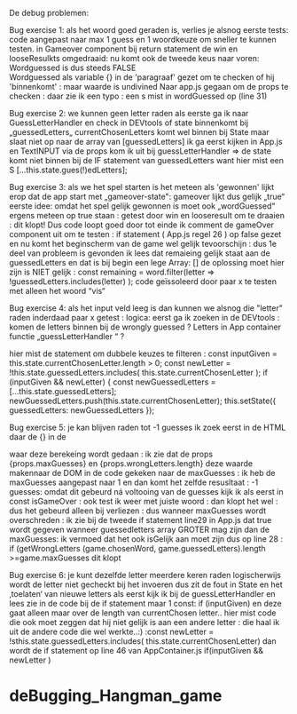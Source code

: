 De debug problemen:

Bug exercise 1: als het woord goed geraden is, verlies je alsnog
eerste tests:
code aangepast naar max 1 guess en 1 woordkeuze om sneller te kunnen testen.
in Gameover component bij return statement de win en looseResulkts omgedraaid:
nu komt ook de tweede keus naar voren:
Wordguessed is dus steeds FALSE  
Wordguessed als variable {} in de 'paragraaf' gezet om te checken of hij 'binnenkomt' : maar waarde is undivined 
Naar app.js gegaan om de props te checken : daar zie ik een typo : een s mist in wordGuessed op (line 31)

Bug exercise 2: 
we kunnen geen letter raden
als eerste ga ik naar GuessLetterHandler en check in DEVtools of state binnenkomt bij „guessedLetters„
currentChosenLetters komt wel binnen bij State maar slaat niet op naar de array van [guessedLetters]
ik ga eerst kijken in App.js en TextINPUT via de props kom ik uit bij guessLetterHandler => de state komt niet binnen bij de IF statement van guessedLetters want hier mist een S
[...this.state.gues(!)edLetters];

Bug exercise 3:
als we het spel starten is het meteen als 'gewonnen'
lijkt erop dat de app start met „gameover-state": gameover lijkt dus gelijk „true“
eerste idee: omdat het spel gelijk gewonnen is moet ook „wordGuessed“ ergens meteen op true staan :
getest door win en looseresult om te draaien : dit klopt! Dus code loopt goed door tot einde
ik comment de gameOver component uit om te testen : if statement ( App.js regel 26 ) op false gezet en nu komt het beginscherm van de game wel gelijk tevoorschijn : dus 1e deel van probleem is gevonden
ik lees dat remaieing gelijk staat aan de guessedLetters en dat is bij begin een lege Array: [] de oplossing moet hier zijn is NIET gelijk : const remaining = word.filter(letter => !guessedLetters.includes(letter) );
code geïssoleerd door paar x te testen met alleen het woord “vis“

Bug exercise 4:
als het input veld leeg is dan kunnen we alsnog die "letter" raden
inderdaad paar x getest :
logica: eerst ga ik zoeken in de DEVtools : komen de letters binnen bij de wrongly guessed ? 
Letters in App container functie „guessLetterHandler “ ?

hier mist de statement om dubbele keuzes te filteren : const inputGiven = this.state.currentChosenLetter.length > 0;
const newLetter = !this.state.guessedLetters.includes(
this.state.currentChosenLetter
);
if (inputGiven && newLetter) {
const newGuessedLetters = [...this.state.guessedLetters];
newGuessedLetters.push(this.state.currentChosenLetter);
this.setState({
guessedLetters: newGuessedLetters
});

Bug exercise 5:
je kan blijven raden tot -1 guesses
ik zoek eerst in de HTML daar de {} in de <p><p>waar deze berekeing wordt gedaan : ik zie dat de props {props.maxGuesses} en {props.wrongLetters.length} deze waarde makennaar de DOM
in de code gekeken naar de maxGuesses : ik heb de maxGuesses aangepast naar 1 en dan komt het zelfde resusltaat : -1 guesses:
omdat dit gebeurd ná voltooing van de guesses kijk ik als eerst in const isGameOver :
ook test ik weer met juiste woord : dan klopt het wel : dus het gebeurd alleen bij verliezen : dus wanneer maxGuesses wordt overschreden : 
 ik zie bij de tweede if statement line29 in App.js dat true wordt gegeven wanneer guessedletters array GROTER mag zijn dan de maxGuesses: 
 ik vermoed dat het ook isGelijk aan moet zijn dus op line 28 : if
(getWrongLetters (game.chosenWord, game.guessedLetters).length >=game.maxGuesses
dit klopt

Bug exercise 6:
je kunt dezelfde letter meerdere keren raden 
logischerwijs wordt de letter niet gecheckt bij het invoeren dus zit de fout in State en het ‚toelaten‘ van nieuwe letters
als eerst kijk ik bij de guessLetterHandler en lees zie in de code bij de if statement maar 1 const: if (inputGiven) en deze gaat alleen maar over de length van currentChosen letter.. hier mist code die ook moet zeggen dat hij niet gelijk is aan een andere letter : die haal ik uit de andere code die wel werkte..:) :const newLetter = !sthis.state.guessedLetters.includes(
this.state.currentChosenLetter) dan wordt de if statement op line 46 van AppContainer.js if(inputGiven && newLetter )
# deBugging_Hangman_game
